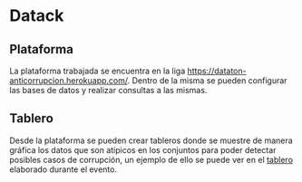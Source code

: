 
# Datack

## Plataforma
La plataforma trabajada se encuentra en la liga <https://dataton-anticorrupcion.herokuapp.com/>. Dentro de la misma se pueden configurar las bases de datos y realizar consultas a las mismas.

## Tablero
Desde la plataforma se pueden crear tableros donde se muestre de manera gráfica los datos que son atípicos en los conjuntos para poder detectar posibles casos de corrupción, un ejemplo de ello se puede ver en el [tablero](http://dataton-anticorrupcion.herokuapp.com/public/dashboard/3bb5f845-dac1-4f7a-a2ad-44c1af7f0953) elaborado durante el evento.
